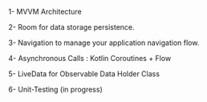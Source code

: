 1- MVVM Architecture

2- Room for data storage persistence.

3- Navigation to manage your application navigation flow.

4- Asynchronous Calls : Kotlin Coroutines + Flow

5- LiveData for Observable Data Holder Class

6- Unit-Testing (in progress)
